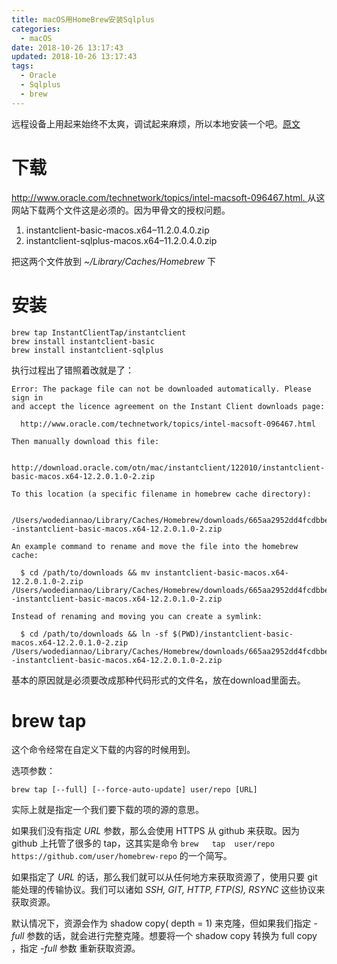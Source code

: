 ```yaml
---
title: macOS用HomeBrew安装Sqlplus
categories:
  - macOS
date: 2018-10-26 13:17:43
updated: 2018-10-26 13:17:43
tags: 
  - Oracle
  - Sqlplus
  - brew
---
```

远程设备上用起来始终不太爽，调试起来麻烦，所以本地安装一个吧。[原文](https://vanwollingen.nl/install-oracle-instant-client-and-sqlplus-using-homebrew-a233ce224bf)
<!--more-->

# 下载

[http://www.oracle.com/technetwork/topics/intel-macsoft-096467.html. ](http://www.oracle.com/technetwork/topics/intel-macsoft-096467.html)从这网站下载两个文件这是必须的。因为甲骨文的授权问题。

1. instantclient-basic-macos.x64–11.2.0.4.0.zip
2. instantclient-sqlplus-macos.x64–11.2.0.4.0.zip

把这两个文件放到 *~/Library/Caches/Homebrew* 下

# 安装

```shell
brew tap InstantClientTap/instantclient
brew install instantclient-basic
brew install instantclient-sqlplus
```

执行过程出了错照着改就是了：

```shell
Error: The package file can not be downloaded automatically. Please sign in
and accept the licence agreement on the Instant Client downloads page:

  http://www.oracle.com/technetwork/topics/intel-macsoft-096467.html

Then manually download this file:

  http://download.oracle.com/otn/mac/instantclient/122010/instantclient-basic-macos.x64-12.2.0.1.0-2.zip

To this location (a specific filename in homebrew cache directory):

  /Users/wodediannao/Library/Caches/Homebrew/downloads/665aa2952dd4fcdbbe25f6a02ee3cc8cf5b39ab36c8001447b303fe567cc8354--instantclient-basic-macos.x64-12.2.0.1.0-2.zip

An example command to rename and move the file into the homebrew cache:

  $ cd /path/to/downloads && mv instantclient-basic-macos.x64-12.2.0.1.0-2.zip /Users/wodediannao/Library/Caches/Homebrew/downloads/665aa2952dd4fcdbbe25f6a02ee3cc8cf5b39ab36c8001447b303fe567cc8354--instantclient-basic-macos.x64-12.2.0.1.0-2.zip

Instead of renaming and moving you can create a symlink:

  $ cd /path/to/downloads && ln -sf $(PWD)/instantclient-basic-macos.x64-12.2.0.1.0-2.zip /Users/wodediannao/Library/Caches/Homebrew/downloads/665aa2952dd4fcdbbe25f6a02ee3cc8cf5b39ab36c8001447b303fe567cc8354--instantclient-basic-macos.x64-12.2.0.1.0-2.zip
```

 基本的原因就是必须要改成那种代码形式的文件名，放在download里面去。

# brew tap

这个命令经常在自定义下载的内容的时候用到。

选项参数：

```
brew tap [--full] [--force-auto-update] user/repo [URL]
```

实际上就是指定一个我们要下载的项的源的意思。

如果我们没有指定 *URL* 参数，那么会使用 HTTPS 从 github 来获取。因为 github 上托管了很多的 tap，这其实是命令 `brew   tap  user/repo https://github.com/user/homebrew-repo` 的一个简写。

如果指定了 *URL* 的话，那么我们就可以从任何地方来获取资源了，使用只要 git 能处理的传输协议。我们可以诸如 *SSH, GIT, HTTP, FTP(S), RSYNC* 这些协议来获取资源。

默认情况下，资源会作为  shadow copy( depth = 1) 来克隆，但如果我们指定 *-full* 参数的话，就会进行完整克隆。想要将一个 shadow copy 转换为 full copy ，指定 *-full* 参数 重新获取资源。
